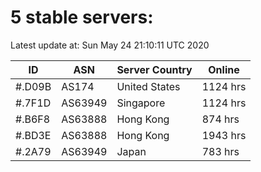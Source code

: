 # 5 stable servers:

Latest update at: Sun May 24 21:10:11 UTC 2020

| ID | ASN | Server Country | Online |
| -- | --- | -------------- | ------ |
| #.D09B | AS174 | United States | 1124 hrs |
| #.7F1D | AS63949 | Singapore | 1124 hrs |
| #.B6F8 | AS63888 | Hong Kong | 874 hrs |
| #.BD3E | AS63888 | Hong Kong | 1943 hrs |
| #.2A79 | AS63949 | Japan | 783 hrs |

